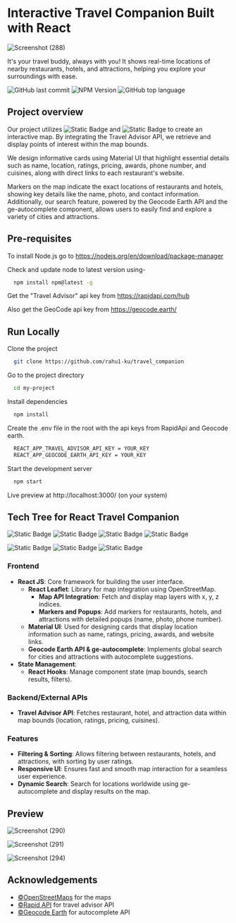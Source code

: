 # Interactive Travel Companion Built with React

![Screenshot (288)](https://github.com/user-attachments/assets/503237be-b95e-449e-9629-cf4653cc9748)


It's your travel buddy, always with you! It shows real-time locations of nearby restaurants, hotels, and attractions, helping you explore your surroundings with ease.

![GitHub last commit](https://img.shields.io/github/last-commit/rahu1-ku/travel_companion)
![NPM Version](https://img.shields.io/npm/v/react)
![GitHub top language](https://img.shields.io/github/languages/top/rahu1-ku/travel_companion)

## Project overview

Our project utilizes ![Static Badge](https://img.shields.io/badge/OpenStreetMaps-green)
 and ![Static Badge](https://img.shields.io/badge/React%20Leaflet-red) to create an interactive map. By integrating the Travel Advisor API, we retrieve and display points of interest within the map bounds.

We design informative cards using Material UI that highlight essential details such as name, location, ratings, pricing, awards, phone number, and cuisines, along with direct links to each restaurant's website.

Markers on the map indicate the exact locations of restaurants and hotels, showing key details like the name, photo, and contact information. Additionally, our search feature, powered by the Geocode Earth API and the ge-autocomplete component, allows users to easily find and explore a variety of cities and attractions.



## Pre-requisites 

To install Node.js go to https://nodejs.org/en/download/package-manager

Check and update node to latest version using-

```bash
  npm install npm@latest -g
```

Get the "Travel Advisor" api key from https://rapidapi.com/hub

Also get the GeoCode api key from https://geocode.earth/


## Run Locally

Clone the project

```bash
  git clone https://github.com/rahu1-ku/travel_companion
```

Go to the project directory

```bash
  cd my-project
```

Install dependencies

```bash
  npm install
```


Create the .env file in the root with the api keys from RapidApi and Geocode earth.

```bash
  REACT_APP_TRAVEL_ADVISOR_API_KEY = YOUR_KEY
  REACT_APP_GEOCODE_EARTH_API_KEY = YOUR_KEY
```

Start the development server

```bash
  npm start
```

Live preview at http://localhost:3000/ (on your system)

## Tech Tree for React Travel Companion
![Static Badge](https://img.shields.io/badge/React%20JS-orange)
![Static Badge](https://img.shields.io/badge/Material%20UI-darkgreen)
![Static Badge](https://img.shields.io/badge/Axios-lightblue)
![Static Badge](https://img.shields.io/badge/JavaScript-blue)

![Static Badge](https://img.shields.io/badge/React%20Leaflet-green)
![Static Badge](https://img.shields.io/badge/React-dom-green)
![Static Badge](https://img.shields.io/badge/Geocode%20Earth-Autocomplete-red)
### Frontend
- **React JS**: Core framework for building the user interface.
  - **React Leaflet**: Library for map integration using OpenStreetMap.
    - **Map API Integration**: Fetch and display map layers with x, y, z indices.
    - **Markers and Popups**: Add markers for restaurants, hotels, and attractions with detailed popups (name, photo, phone number).
  - **Material UI**: Used for designing cards that display location information such as name, ratings, pricing, awards, and website links.
  - **Geocode Earth API & ge-autocomplete**: Implements global search for cities and attractions with autocomplete suggestions.
- **State Management**:
  - **React Hooks**: Manage component state (map bounds, search results, filters).

### Backend/External APIs
- **Travel Advisor API**: Fetches restaurant, hotel, and attraction data within map bounds (location, ratings, pricing, cuisines).

### Features
- **Filtering & Sorting**: Allows filtering between restaurants, hotels, and attractions, with sorting by user ratings.
- **Responsive UI**: Ensures fast and smooth map interaction for a seamless user experience.
- **Dynamic Search**: Search for locations worldwide using ge-autocomplete and display results on the map.


## Preview
![Screenshot (290)](https://github.com/user-attachments/assets/8dbe7a39-2d71-45ad-b04c-3f98712cfd0e)


![Screenshot (291)](https://github.com/user-attachments/assets/62f2a989-4a1d-4c18-93bd-2ee4c56065ea)

![Screenshot (294)](https://github.com/user-attachments/assets/aae6eac4-a985-4d23-a450-f742da1bc64d)


## Acknowledgements

 - [©OpenStreetMaps](https://www.openstreetmap.org/about) for the maps
 - [©Rapid API](https://rapidapi.com/hub) for travel advisor API
 - [©Geocode Earth](https://geocode.earth/) for autocomplete API

